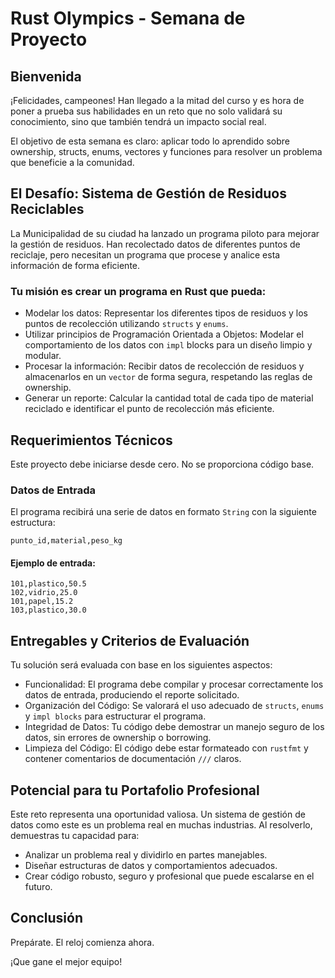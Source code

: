 # Rust Olympics - Semana de Proyecto

## Bienvenida

¡Felicidades, campeones! Han llegado a la mitad del curso y es hora de poner a prueba sus habilidades en un reto que no solo validará su conocimiento, sino que también tendrá un impacto social real.

El objetivo de esta semana es claro: aplicar todo lo aprendido sobre ownership, structs, enums, vectores y funciones para resolver un problema que beneficie a la comunidad.

## El Desafío: Sistema de Gestión de Residuos Reciclables

La Municipalidad de su ciudad ha lanzado un programa piloto para mejorar la gestión de residuos. Han recolectado datos de diferentes puntos de reciclaje, pero necesitan un programa que procese y analice esta información de forma eficiente.

### Tu misión es crear un programa en Rust que pueda:

- Modelar los datos: Representar los diferentes tipos de residuos y los puntos de recolección utilizando `structs` y `enums`.
- Utilizar principios de Programación Orientada a Objetos: Modelar el comportamiento de los datos con `impl` blocks para un diseño limpio y modular.
- Procesar la información: Recibir datos de recolección de residuos y almacenarlos en un `vector` de forma segura, respetando las reglas de ownership.
- Generar un reporte: Calcular la cantidad total de cada tipo de material reciclado e identificar el punto de recolección más eficiente.

## Requerimientos Técnicos

Este proyecto debe iniciarse desde cero. No se proporciona código base.

### Datos de Entrada

El programa recibirá una serie de datos en formato `String` con la siguiente estructura:

```
punto_id,material,peso_kg
```

#### Ejemplo de entrada:

```
101,plastico,50.5
102,vidrio,25.0
101,papel,15.2
103,plastico,30.0
```

## Entregables y Criterios de Evaluación

Tu solución será evaluada con base en los siguientes aspectos:

- Funcionalidad: El programa debe compilar y procesar correctamente los datos de entrada, produciendo el reporte solicitado.
- Organización del Código: Se valorará el uso adecuado de `structs`, `enums` y `impl blocks` para estructurar el programa.
- Integridad de Datos: Tu código debe demostrar un manejo seguro de los datos, sin errores de ownership o borrowing.
- Limpieza del Código: El código debe estar formateado con `rustfmt` y contener comentarios de documentación `///` claros.

## Potencial para tu Portafolio Profesional

Este reto representa una oportunidad valiosa. Un sistema de gestión de datos como este es un problema real en muchas industrias. Al resolverlo, demuestras tu capacidad para:

- Analizar un problema real y dividirlo en partes manejables.
- Diseñar estructuras de datos y comportamientos adecuados.
- Crear código robusto, seguro y profesional que puede escalarse en el futuro.

## Conclusión

Prepárate. El reloj comienza ahora.

¡Que gane el mejor equipo!
